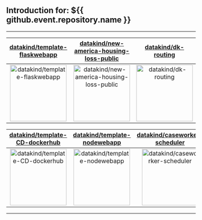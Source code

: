 ## Introduction for: ${{ github.event.repository.name }}



---

| [datakind/template-flaskwebapp](https://github.com/datakind/template-flaskwebapp) | [datakind/new-america-housing-loss-public](https://github.com/datakind/new-america-housing-loss-public) | [datakind/dk-routing](https://github.com/datakind/dk-routing) |
| :-: | :-: | :-: |
| <a href="https://github.com/datakind/template-flaskwebapp"><img src="https://github.com/datakind/template-flaskwebapp/raw/master/DISPLAY.jpg" alt="datakind/template-flaskwebapp" title="datakind/template-flaskwebapp" width="150" height="150"></a> | <a href="https://github.com/datakind/new-america-housing-loss-public"><img src="https://github.com/datakind/template-flaskwebapp/raw/master/DISPLAY.jpg" alt="datakind/new-america-housing-loss-public" title="datakind/new-america-housing-loss-public" width="150" height="150"></a> | <a href="https://github.com/datakind/dk-routing"><img src="https://github.com/datakind/template-flaskwebapp/raw/master/DISPLAY.jpg" alt="datakind/dk-routing" title="datakind/dk-routing" width="150" height="150"></a> |

| [datakind/template-CD-dockerhub](https://github.com/datakind/template-CD-dockerhub) | [datakind/template-nodewebapp](https://github.com/datakind/template-nodewebapp) | [datakind/caseworker-scheduler](https://github.com/datakind/caseworker-scheduler) |
| :-: | :-: | :-: |
| <a href="https://github.com/datakind/template-CD-dockerhub"><img src="https://github.com/datakind/template-flaskwebapp/raw/master/DISPLAY.jpg" alt="datakind/template-CD-dockerhub" title="datakind/template-CD-dockerhub" width="150" height="150"></a> | <a href="https://github.com/datakind/template-nodewebapp"><img src="https://github.com/datakind/template-flaskwebapp/raw/master/DISPLAY.jpg" alt="datakind/template-nodewebapp" title="datakind/template-nodewebapp" width="150" height="150"></a> | <a href="https://github.com/datakind/caseworker-scheduler"><img src="https://github.com/datakind/template-flaskwebapp/raw/master/DISPLAY.jpg" alt="datakind/caseworker-scheduler" title="datakind/caseworker-scheduler" width="150" height="150"></a> |



---

